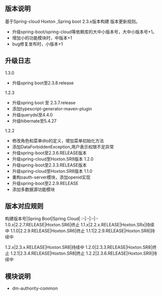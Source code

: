 ## 版本说明

基于Spring-cloud Hoxton ,Spring boot 2.3.x版本构建 版本更新规则。

* 升级spring-boot/spring-cloud等依赖库的大中小版本号，大中小版本号+1。
* 增加小的功能模块时，中版本+1
* bug修复发布时，小版本+1

## 升级日志

1.3.0

* 升级spring boot至2.3.8.release

1.2.3

* 升级spring boot 至 2.3.7.release
* 添加typescript-generator-maven-plugin
* 升级querydsl至4.4.0
* 升级hibernate至5.4.27

1.2.2

* 修改角色和菜单dto的定义，增加菜单初始化方法
* 添加DataForbiddenException,用户表示权限不足异常
* 升级spring-boot至2.3.6.RELEASE版本
* 升级spring-cloud至Hoxton.SR9版本 1.2.0
* 升级spring-boot至2.3.3.RELEASE版本
* 升级spring-cloud至Hoxton.SR8版本 1.1.0
* 重构oauth-server模块，添加openid实现
* 升级spring-boot至2.2.9.RELEASE
* 添加多数据源功能模块

## 版本对应规则

构建版本号|Spring Boot|Spring Cloud|
:-|:-|:-|:- 1.0.x|2.2.7.RELEASE|Hoxton.SR6|终止 1.1.x|2.2.x.RELEASE|Hoxton.SRx|持续中 1.1.0|2.2.9.RELEASE|Hoxton.SR6|终止
1.1.1|2.2.9.RELEASE|Hoxton.SR8|持续中

1.2.x|2.3.x.RELEASE|Hoxton.SR8|持续中 1.2.0|2.3.3.RELEASE|Hoxton.SR8|终止 1.2.1|2.3.4.RELEASE|Hoxton.SR8|终止
1.2.2|2.3.6.RELEASE|Hoxton.SR9|持续中

## 模块说明

* dm-authority-common
